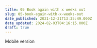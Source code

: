 ```yaml
---
title: 05 Book again with x weeks out
slug: 05-book-again-with-x-weeks-out
date_published: 2021-12-31T13:35:49.000Z
date_updated: 2024-02-03T04:16:15.000Z
draft: true
---
```


Mobile version
